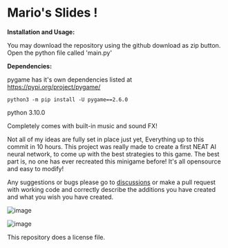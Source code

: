 # Mario's Slides !

**Installation and Usage:**

You may download the repository using the github download as zip button.
Open the python file called 'main.py'

**Dependencies:**


  pygame has it's own dependencies listed at https://pypi.org/project/pygame/

    python3 -m pip install -U pygame==2.6.0
  python 3.10.0

Completely comes with built-in music and sound FX!

Not all of my ideas are fully set in place just yet, Everything up to this commit in 10 hours.
This project was really made to create a first NEAT AI neural network, to come up with the best strategies to this game.
The best part is, no one has ever recreated this minigame before! It's all opensource and easy to modify!

Any suggestions or bugs please go to [discussions](https://github.com/beak2825/MarioPipeSlideGame/discussions) or make a pull request with working code and correctly describe the additions you have created and what you wish you have created.


![image](https://github.com/user-attachments/assets/7f806749-39d4-4170-b0d1-71af1c8d617d)

![image](https://github.com/user-attachments/assets/86c4e485-4b67-48a4-8345-47f0a64c4ce1)

This repository does a license file.
